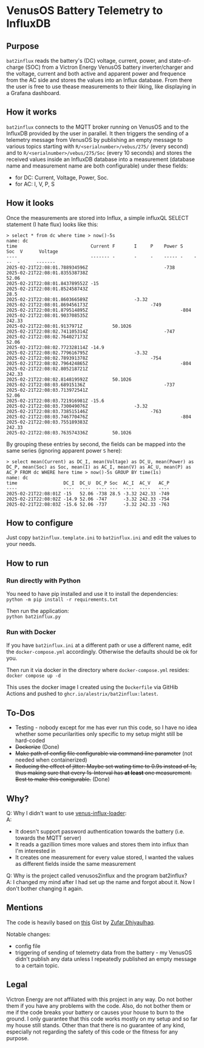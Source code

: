 # VenusOS Battery Telemetry to InfluxDB

## Purpose

`bat2influx` reads the battery's (DC) voltage, current, power, and state-of-charge (SOC) from a Victron
Energy VenusOS battery inverter/charger and the voltage, current and both active and apparent power and
frequence from the AC side and stores the values into an Influx database. From there the
user is free to use thease measurements to their liking, like displaying in a Grafana dashboard.

## How it works

`bat2influx` connects to the MQTT broker running on VenusOS and to the InfluxDB provided by the
user in parallel. It then triggers the sending of a telemetry message from VenusOS by publishing
an empty message to various topics starting with `R/<serialnumber>/vebus/275/` (every second) and to
`R/<serialnumber>/vebus/275/Soc` (every 10 seconds) and stores the received values inside an
InfluxDB database into a measurement (database name and measurement name are both configurable) under these fields:
- for DC: Current, Voltage, Power, Soc.
- for AC: I, V, P, S

## How it looks

Once the measurements are stored into Influx, a simple influxQL SELECT statement (I hate flux) looks
like this:

```
> select * from dc where time > now()-5s 
name: dc
time                           Current F       I     P    Power S    Soc  V      Voltage
----                           ------- -       -     -    ----- -    ---  -      -------
2025-02-21T22:08:01.788934596Z                            -738                   
2025-02-21T22:08:01.835538738Z                                                   52.06
2025-02-21T22:08:01.843789552Z -15                                               
2025-02-21T22:08:01.852458743Z                                       28.5        
2025-02-21T22:08:01.860366589Z                 -3.32                             
2025-02-21T22:08:01.869456173Z                       -749                        
2025-02-21T22:08:01.879514895Z                                  -804             
2025-02-21T22:08:01.903708535Z                                            242.33 
2025-02-21T22:08:01.9137971Z           50.1026                                   
2025-02-21T22:08:02.741105314Z                            -747                   
2025-02-21T22:08:02.764027173Z                                                   52.06
2025-02-21T22:08:02.772328114Z -14.9                                             
2025-02-21T22:08:02.779616795Z                 -3.32                             
2025-02-21T22:08:02.789391378Z                       -754                        
2025-02-21T22:08:02.796424865Z                                  -804             
2025-02-21T22:08:02.805218721Z                                            242.33 
2025-02-21T22:08:02.814819592Z         50.1026                                   
2025-02-21T22:08:03.68915136Z                             -737                   
2025-02-21T22:08:03.713972541Z                                                   52.06
2025-02-21T22:08:03.721916981Z -15.6                                             
2025-02-21T22:08:03.730049076Z                 -3.32                             
2025-02-21T22:08:03.738515146Z                       -763                        
2025-02-21T22:08:03.746770476Z                                  -804             
2025-02-21T22:08:03.755189383Z                                            242.33 
2025-02-21T22:08:03.763574336Z         50.1026                                   

```

By grouping these entries by second, the fields can be mapped into the same series (ignoring apparent power `S` here):
```
> select mean(Current) as DC_I, mean(Voltage) as DC_U, mean(Power) as DC_P, mean(Soc) as Soc, mean(I) as AC_I, mean(V) as AC_U, mean(P) as AC_P FROM dc WHERE here time > now()-5s GROUP BY time(1s)
name: dc
time                 DC_I  DC_U  DC_P Soc  AC_I  AC_V   AC_P
----                 ----  ----  ---- ---  ----  ----   ----
2025-02-21T22:08:01Z -15   52.06 -738 28.5 -3.32 242.33 -749
2025-02-21T22:08:02Z -14.9 52.06 -747      -3.32 242.33 -754
2025-02-21T22:08:03Z -15.6 52.06 -737      -3.32 242.33 -763
```

## How to configure

Just copy `bat2influx.template.ini` to `bat2influx.ini` and edit the values to your needs.

## How to run

### Run directly with Python

You need to have pip installed and use it to install the dependencies:  
`python -m pip install -r requirements.txt`

Then run the application:  
`python bat2influx.py`

### Run with Docker

If you have `bat2influx.ini` at a different path or use a different name, edit the `docker-compose.yml`
accordingly. Otherwise the defaults should be ok for you.

Then run it via docker in the directory where `docker-compose.yml` resides:  
`docker compose up -d`

This uses the docker image I created using the `Dockerfile` via GitHib Actions and pushed
to `ghcr.io/alestrix/bat2influx:latest`.

## To-Dos

- Testing - nobody except for me has ever run this code, so I have no idea whether some pecurilarities only
specific to my setup might still be hard-coded
- ~~Dockerize~~ (Done)
- ~~Make path of config file configurable via command line parameter~~ (not needed when containerized)
- ~~Reducing the effect of jitter: Maybe set wating time to 0.9s instead of 1s, thus making sure that every 1s-Interval
has **at least** one measurement. Best to make this conigurable.~~ (Done)

## Why?

Q: Why I didn't want to use [venus-influx-loader](https://github.com/victronenergy/venus-influx-loader):  
A:  
- It doesn't support password authentication towards the battery (i.e. towards the MQTT server)
- It reads a gazillion times more values and stores them into influx than I'm interested in
- It creates one measurement for every value stored, I wanted the values as different fields inside the same measurement

Q: Why is the project called venusos2influx and the program bat2influx?  
A: I changed my mind after I had set up the name and forgot about it. Now I don't bother changing it again.

## Mentions

The code is heavily based on [this](https://gist.github.com/zufardhiyaulhaq/fe322f61b3012114379235341b935539)
Gist by [Zufar Dhiyaulhaq](https://github.com/zufardhiyaulhaq).

Notable changes:
- config file
- triggering of sending of telemetry data from the battery - my VenusOS didn't publish any data unless I
repeatedly published an empty message to a certain topic.

## Legal

Victron Energy are not affiliated with this project in any way. Do not bother them if you have any problems
with the code. Also, do not bother them or me if the code breaks your battery or causes your house to burn
to the ground. I only guarantee that this code works mostly on my setup and so far my house still stands. Other
than that there is no guarantee of any kind, especially not regarding the safety of this code or the fitness
for any purpose.
